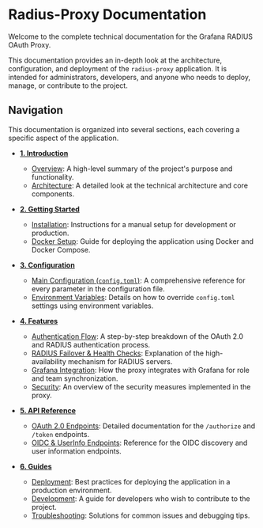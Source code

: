# Radius-Proxy Documentation

Welcome to the complete technical documentation for the Grafana RADIUS OAuth Proxy.

This documentation provides an in-depth look at the architecture, configuration, and deployment of the `radius-proxy` application. It is intended for administrators, developers, and anyone who needs to deploy, manage, or contribute to the project.

## Navigation

This documentation is organized into several sections, each covering a specific aspect of the application.

-   **[1. Introduction](./01-introduction/01-overview.md)**
    -   [Overview](./01-introduction/01-overview.md): A high-level summary of the project's purpose and functionality.
    -   [Architecture](./01-introduction/02-architecture.md): A detailed look at the technical architecture and core components.

-   **[2. Getting Started](./02-getting-started/01-installation.md)**
    -   [Installation](./02-getting-started/01-installation.md): Instructions for a manual setup for development or production.
    -   [Docker Setup](./02-getting-started/02-docker-setup.md): Guide for deploying the application using Docker and Docker Compose.

-   **[3. Configuration](./03-configuration/01-main-configuration.md)**
    -   [Main Configuration (`config.toml`)](./03-configuration/01-main-configuration.md): A comprehensive reference for every parameter in the configuration file.
    -   [Environment Variables](./03-configuration/02-environment-variables.md): Details on how to override `config.toml` settings using environment variables.

-   **[4. Features](./04-features/01-authentication-flow.md)**
    -   [Authentication Flow](./04-features/01-authentication-flow.md): A step-by-step breakdown of the OAuth 2.0 and RADIUS authentication process.
    -   [RADIUS Failover & Health Checks](./04-features/02-radius-failover.md): Explanation of the high-availability mechanism for RADIUS servers.
    -   [Grafana Integration](./04-features/03-grafana-integration.md): How the proxy integrates with Grafana for role and team synchronization.
    -   [Security](./04-features/04-security.md): An overview of the security measures implemented in the proxy.

-   **[5. API Reference](./05-api-reference/01-oauth-endpoints.md)**
    -   [OAuth 2.0 Endpoints](./05-api-reference/01-oauth-endpoints.md): Detailed documentation for the `/authorize` and `/token` endpoints.
    -   [OIDC & UserInfo Endpoints](./05-api-reference/02-oidc-discovery.md): Reference for the OIDC discovery and user information endpoints.

-   **[6. Guides](./06-guides/01-deployment.md)**
    -   [Deployment](./06-guides/01-deployment.md): Best practices for deploying the application in a production environment.
    -   [Development](./06-guides/02-development.md): A guide for developers who wish to contribute to the project.
    -   [Troubleshooting](./06-guides/03-troubleshooting.md): Solutions for common issues and debugging tips.
